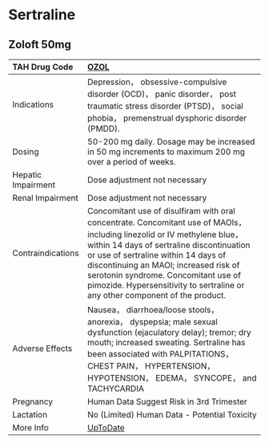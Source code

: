 # Sertraline

## Zoloft 50mg

| TAH Drug Code      | [OZOL](https://www.tahsda.org.tw/drugs/hissearch.php?drug_code=OZOL)                                                                                                                                                                                                                                                                                                           |
|:-------------------|:-------------------------------------------------------------------------------------------------------------------------------------------------------------------------------------------------------------------------------------------------------------------------------------------------------------------------------------------------------------------------------|
| Indications        | Depression， obsessive-compulsive disorder (OCD)， panic disorder， post traumatic stress disorder (PTSD)， social phobia， premenstrual dysphoric disorder (PMDD).                                                                                                                                                                                                            |
| Dosing             | 50-200 mg daily. Dosage may be increased in 50 mg increments to maximum 200 mg over a period of weeks.                                                                                                                                                                                                                                                                         |
| Hepatic Impairment | Dose adjustment not necessary                                                                                                                                                                                                                                                                                                                                                  |
| Renal Impairment   | Dose adjustment not necessary                                                                                                                                                                                                                                                                                                                                                  |
| Contraindications  | Concomitant use of disulfiram with oral concentrate. Concomitant use of MAOIs， including linezolid or IV methylene blue， within 14 days of sertraline discontinuation or use of sertraline within 14 days of discontinuing an MAOI; increased risk of serotonin syndrome. Concomitant use of pimozide. Hypersensitivity to sertraline or any other component of the product. |
| Adverse Effects    | Nausea， diarrhoea/loose stools， anorexia， dyspepsia; male sexual dysfunction (ejaculatory delay); tremor; dry mouth; increased sweating. Sertraline has been associated with PALPITATIONS， CHEST PAIN， HYPERTENSION， HYPOTENSION， EDEMA， SYNCOPE， and TACHYCARDIA                                                                                                     |
| Pregnancy          | Human Data Suggest Risk in 3rd Trimester                                                                                                                                                                                                                                                                                                                                       |
| Lactation          | No (Limited) Human Data - Potential Toxicity                                                                                                                                                                                                                                                                                                                                   |
| More Info          | [UpToDate](https://www.uptodate.com/contents/sertraline-drug-information)                                                                                                                                                                                                                                                                                                      |

